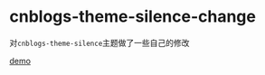 # cnblogs-theme-silence-change

对`cnblogs-theme-silence`主题做了一些自己的修改

[demo](https://www.cnblogs.com/brokyz/)


